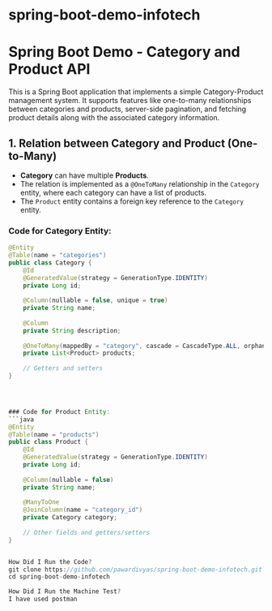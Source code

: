 # spring-boot-demo-infotech
# Spring Boot Demo - Category and Product API

This is a Spring Boot application that implements a simple Category-Product management system. It supports features like one-to-many relationships between categories and products, server-side pagination, and fetching product details along with the associated category information.

## 1. Relation between Category and Product (One-to-Many)
- **Category** can have multiple **Products**.
- The relation is implemented as a `@OneToMany` relationship in the `Category` entity, where each category can have a list of products.
- The `Product` entity contains a foreign key reference to the `Category` entity.

### Code for Category Entity:
```java
@Entity
@Table(name = "categories")
public class Category {
    @Id
    @GeneratedValue(strategy = GenerationType.IDENTITY)
    private Long id;
    
    @Column(nullable = false, unique = true)
    private String name;
    
    @Column
    private String description;
    
    @OneToMany(mappedBy = "category", cascade = CascadeType.ALL, orphanRemoval = true)
    private List<Product> products;
    
    // Getters and setters
}




### Code for Product Entity:
```java
@Entity
@Table(name = "products")
public class Product {
    @Id
    @GeneratedValue(strategy = GenerationType.IDENTITY)
    private Long id;
    
    @Column(nullable = false)
    private String name;
    
    @ManyToOne
    @JoinColumn(name = "category_id")
    private Category category;
    
    // Other fields and getters/setters
}


How Did I Run the Code?
git clone https://github.com/pawardivyas/spring-boot-demo-infotech.git
cd spring-boot-demo-infotech

How Did I Run the Machine Test?
I have used postman 
